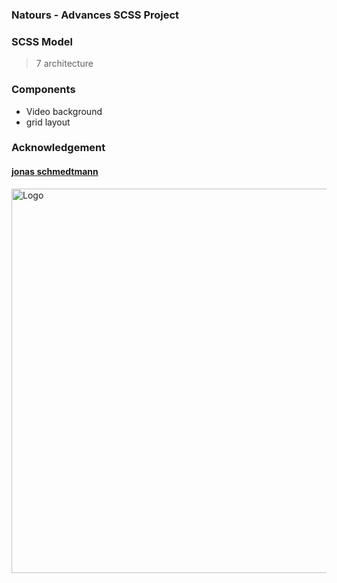 ### Natours - Advances SCSS Project

### SCSS Model

> 7 architecture

### Components

- Video background
- grid layout

### Acknowledgement

#### [jonas schmedtmann](https://github.com/jonasschmedtmann)

 <a href="#">
    <img src="https://github.com/aknjoroge/" alt="Logo" width="1366" height="615">
  </a>
